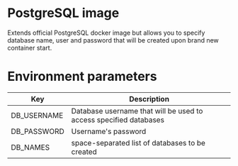 # PostgreSQL image

Extends official PostgreSQL docker image but allows you to specify database name, user and password that will be created upon brand new container start.

# Environment parameters

| Key         | Description
| ----------- | ------------
| DB_USERNAME | Database username that will be used to access specified databases
| DB_PASSWORD | Username's password
| DB_NAMES    | space-separated list of databases to be created
